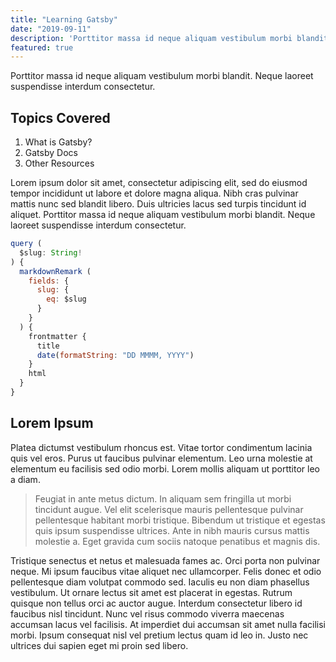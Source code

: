 ```yaml
---
title: "Learning Gatsby"
date: "2019-09-11"
description: 'Porttitor massa id neque aliquam vestibulum morbi blandit. Neque laoreet suspendisse interdum consectetur.'
featured: true
---
```


Porttitor massa id neque aliquam vestibulum morbi blandit. Neque laoreet suspendisse interdum consectetur.

## Topics Covered

1. What is Gatsby?
2. Gatsby Docs
3. Other Resources

Lorem ipsum dolor sit amet, consectetur adipiscing elit, sed do eiusmod tempor incididunt ut labore et dolore magna aliqua. Nibh cras pulvinar mattis nunc sed blandit libero. Duis ultricies lacus sed turpis tincidunt id aliquet. Porttitor massa id neque aliquam vestibulum morbi blandit. Neque laoreet suspendisse interdum consectetur.

```js
query (
  $slug: String!
) {
  markdownRemark (
    fields: {
      slug: {
        eq: $slug
      }
    }
  ) {
    frontmatter {
      title
      date(formatString: "DD MMMM, YYYY")
    }
    html
  }
}
```

## Lorem Ipsum

Platea dictumst vestibulum rhoncus est. Vitae tortor condimentum lacinia quis vel eros. Purus ut faucibus pulvinar elementum. Leo urna molestie at elementum eu facilisis sed odio morbi. Lorem mollis aliquam ut porttitor leo a diam.

>Feugiat in ante metus dictum. In aliquam sem fringilla ut morbi tincidunt augue. Vel elit scelerisque mauris pellentesque pulvinar pellentesque habitant morbi tristique. Bibendum ut tristique et egestas quis ipsum suspendisse ultrices. Ante in nibh mauris cursus mattis molestie a. Eget gravida cum sociis natoque penatibus et magnis dis.

Tristique senectus et netus et malesuada fames ac. Orci porta non pulvinar neque. Mi ipsum faucibus vitae aliquet nec ullamcorper. Felis donec et odio pellentesque diam volutpat commodo sed. Iaculis eu non diam phasellus vestibulum. Ut ornare lectus sit amet est placerat in egestas. Rutrum quisque non tellus orci ac auctor augue. Interdum consectetur libero id faucibus nisl tincidunt. Nunc vel risus commodo viverra maecenas accumsan lacus vel facilisis. At imperdiet dui accumsan sit amet nulla facilisi morbi. Ipsum consequat nisl vel pretium lectus quam id leo in. Justo nec ultrices dui sapien eget mi proin sed libero.